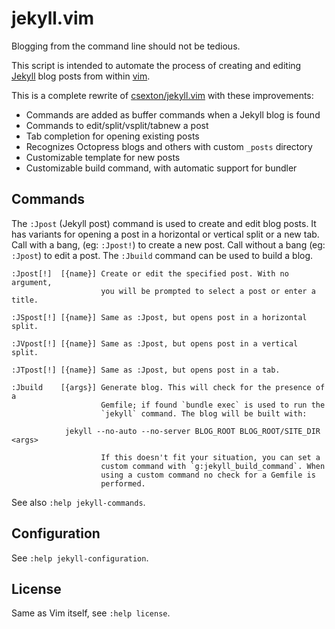 # jekyll.vim

Blogging from the command line should not be tedious.

This script is intended to automate the process of creating and editing
[Jekyll](http://jekyllrb.com/) blog posts from within
[vim](http://www.vim.org/).

This is a complete rewrite of
[csexton/jekyll.vim](https://github.com/csexton/jekyll.vim/) with these
improvements:

* Commands are added as buffer commands when a Jekyll blog is found
* Commands to edit/split/vsplit/tabnew a post
* Tab completion for opening existing posts
* Recognizes Octopress blogs and others with custom `_posts` directory
* Customizable template for new posts
* Customizable build command, with automatic support for bundler

## Commands

The `:Jpost` (Jekyll post) command is used to create and edit blog posts. It
has variants for opening a post in a horizontal or vertical split or a new
tab. Call with a bang, (eg: `:Jpost!`) to create a new post. Call without a
bang (eg: `:Jpost`) to edit a post. The `:Jbuild` command can be used to build
a blog.

    :Jpost[!]  [{name}] Create or edit the specified post. With no argument,
                        you will be prompted to select a post or enter a title.

    :JSpost[!] [{name}] Same as :Jpost, but opens post in a horizontal split.

    :JVpost[!] [{name}] Same as :Jpost, but opens post in a vertical split.

    :JTpost[!] [{name}] Same as :Jpost, but opens post in a tab.

    :Jbuild    [{args}] Generate blog. This will check for the presence of a
                        Gemfile; if found `bundle exec` is used to run the
                        `jekyll` command. The blog will be built with:

                jekyll --no-auto --no-server BLOG_ROOT BLOG_ROOT/SITE_DIR <args>

                        If this doesn't fit your situation, you can set a
                        custom command with `g:jekyll_build_command`. When
                        using a custom command no check for a Gemfile is
                        performed.

See also `:help jekyll-commands`.

## Configuration

See `:help jekyll-configuration`.

## License

Same as Vim itself, see `:help license`.
